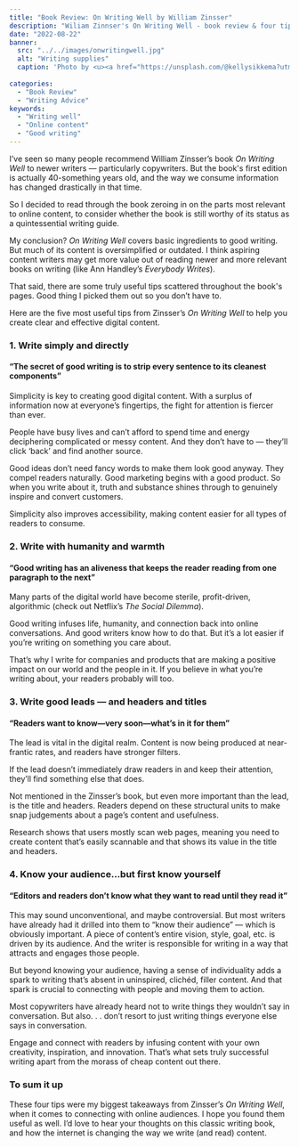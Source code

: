 ```yaml
---
title: "Book Review: On Writing Well by William Zinsser"
description: "Wiliam Zinnser's On Writing Well - book review & four tips for writing well (online)"
date: "2022-08-22"
banner:
  src: "../../images/onwritingwell.jpg"
  alt: "Writing supplies"
  caption: 'Photo by <u><a href="https://unsplash.com/@kellysikkema?utm_source=unsplash&utm_medium=referral&utm_content=creditCopyText">Kelly Sikkema</a></u>'
  
categories:
  - "Book Review"
  - "Writing Advice"
keywords:
  - "Writing well"
  - "Online content"
  - "Good writing"
---
```

I’ve seen so many people recommend William Zinsser’s book *On Writing Well* to newer writers — particularly copywriters. But the book's first edition is actually 40-something years old, and the way we consume information has changed drastically in that time.

So I decided to read through the book zeroing in on the parts most relevant to online content, to consider whether the book is still worthy of its status as a quintessential writing guide. 

My conclusion? *On Writing Well* covers basic ingredients to good writing. But much of its content is oversimplified or outdated. I think aspiring content writers may get more value out of reading newer and more relevant books on writing (like Ann Handley’s *Everybody Writes*). 

That said, there are some truly useful tips scattered throughout the book's pages. Good thing I picked them out so you don’t have to.

Here are the five most useful tips from Zinsser’s *On Writing Well* to help you create clear and effective digital content.

### 1. Write simply and directly

#### “The secret of good writing is to strip every sentence to its cleanest components”

Simplicity is key to creating good digital content. With a surplus of information now at everyone’s fingertips, the fight for attention is fiercer than ever. 

People have busy lives and can’t afford to spend time and energy deciphering complicated or messy content. And they don’t have to — they’ll click ‘back’ and find another source.

Good ideas don’t need fancy words to make them look good anyway. They compel readers naturally. Good marketing begins with a good product. So when you write about it, truth and substance shines through to genuinely inspire and convert customers.

Simplicity also improves accessibility, making content easier for all types of readers to consume.

### 2. Write with humanity and warmth

#### “Good writing has an aliveness that keeps the reader reading from one paragraph to the next”

Many parts of the digital world have become sterile, profit-driven, algorithmic (check out Netflix’s *The Social Dilemma*).

Good writing infuses life, humanity, and connection back into online conversations. And good writers know how to do that. But it’s a lot easier if you’re writing on something you care about. 

That’s why I write for companies and products that are making a positive impact on our world and the people in it. If you believe in what you’re writing about, your readers probably will too.

### 3. Write good leads — and headers and titles

#### “Readers want to know—very soon—what’s in it for them”

The lead is vital in the digital realm. Content is now being produced at near-frantic rates, and readers have stronger filters.

If the lead doesn’t immediately draw readers in and keep their attention, they’ll find something else that does.

Not mentioned in the Zinsser’s book, but even more important than the lead, is the title and headers. Readers depend on these structural units to make snap judgements about a page’s content and usefulness. 

Research shows that users mostly scan web pages, meaning you need to create content that’s easily scannable and that shows its value in the title and headers.

### 4. Know your audience…but first know yourself

#### “Editors and readers don’t know what they want to read until they read it”

This may sound unconventional, and maybe controversial. But most writers have already had it drilled into them to “know their audience” — which is obviously important. A piece of content’s entire vision, style, goal, etc. is driven by its audience. And the writer is responsible for writing in a way that attracts and engages those people.

But beyond knowing your audience, having a sense of individuality adds a spark to writing that’s absent in uninspired, clichéd, filler content. And that spark is crucial to connecting with people and moving them to action.

Most copywriters have already heard not to write things they wouldn’t say in conversation. But also. . . don’t resort to just writing things everyone else says in conversation. 

Engage and connect with readers by infusing content with your own creativity, inspiration, and innovation. That’s what sets truly successful writing apart from the morass of cheap content out there.

### To sum it up

These four tips were my biggest takeaways from Zinsser’s *On Writing Well*, when it comes to connecting with online audiences. I hope you found them useful as well. I’d love to hear your thoughts on this classic writing book, and how the internet is changing the way we write (and read) content.